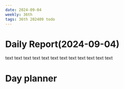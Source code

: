 ```yaml
---
date: 2024-09-04
weekly: 36th
tags: 36th 202409 todo
---
```

# Daily Report(2024-09-04)
text text text text text text text text text text text text
# Day planner
